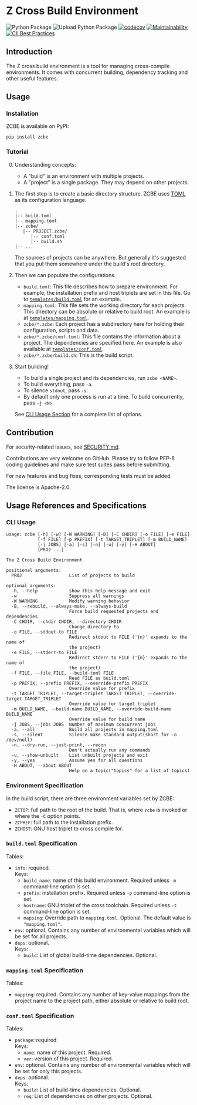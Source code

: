 # Z Cross Build Environment

![Python Package](https://github.com/myzhang1029/zcbe/workflows/Python%20package/badge.svg)
![Upload Python Package](https://github.com/myzhang1029/zcbe/workflows/Upload%20Python%20Package/badge.svg)
[![codecov](https://codecov.io/gh/myzhang1029/zcbe/branch/master/graph/badge.svg)](https://codecov.io/gh/myzhang1029/zcbe)
[![Maintainability](https://api.codeclimate.com/v1/badges/e8785246f7dbe7676393/maintainability)](https://codeclimate.com/github/myzhang1029/zcbe/maintainability)
[![CII Best Practices](https://bestpractices.coreinfrastructure.org/projects/4158/badge)](https://bestpractices.coreinfrastructure.org/projects/4158)

## Introduction
The Z cross build environment is a tool for managing cross-compile environments.
It comes with concurrent building, dependency tracking and other useful features.

## Usage

### Installation
ZCBE is available on PyPI:
```shell
pip install zcbe
```

### Tutorial
0. Understanding concepts:
   - A "build" is an environment with multiple projects.
   - A "project" is a single package. They may depend on other projects.
1. The first step is to create a basic directory structure.
   ZCBE uses [TOML](https://toml.io/en/) as its configuration language.
   ```text
   .
   |-- build.toml
   |-- mapping.toml
   |-- zcbe/
      |-- PROJECT.zcbe/
         |-- conf.toml
         |-- build.sh
   |-- ...
   ```
   The sources of projects can be anywhere. But generally it's suggested that
   you put them somewhere under the build's root directory.
2. Then we can populate the configurations.
   - `build.toml`: This file describes how to prepare environment. For example,
     the installation prefix and host triplets are set in this file. Go to
     [`templates/build.toml`](templates/build.toml) for an example.
   - `mapping.toml`: This file sets the working directory for each projects.
     This directory can be absolute or relative to build root. An example is
     at [`templates/mapping.toml`](templates/mapping.toml).
   - `zcbe/*.zcbe`: Each project has a subdirectory here for holding their
     configuration, scripts and data.
   - `zcbe/*.zcbe/conf.toml`: This file contains the information about a project.
     The dependencies are specified here. An example is also available at
     [`templates/conf.toml`](templates/conf.toml).
   - `zcbe/*.zcbe/build.sh`: This is the build script.
3. Start building!
   - To build a single project and its dependencies, run `zcbe <NAME>`.
   - To build everything, pass `-a`.
   - To silence `stdout`, pass `-s`.
   - By default only one process is run at a time. To build concurrently, pass
     `-j <N>`.

   See [CLI Usage Section](#cli-usage) for a complete list of options.


## Contribution
For security-related issues, see [SECURITY.md](SECURITY.md).

Contributions are very welcome on GitHub. Please try to follow PEP-8 coding
guidelines and make sure test suites pass before submitting.

For new features and bug fixes, corresponding tests must be added.

The license is Apache-2.0.

## Usage References and Specifications

### CLI Usage
```text
usage: zcbe [-h] [-w] [-W WARNING] [-B] [-C CHDIR] [-o FILE] [-e FILE]
            [-f FILE] [-p PREFIX] [-t TARGET_TRIPLET] [-m BUILD_NAME]
            [-j JOBS] [-a] [-s] [-n] [-u] [-y] [-H ABOUT]
            [PROJ ...]

The Z Cross Build Environment

positional arguments:
  PROJ                  List of projects to build

optional arguments:
  -h, --help            show this help message and exit
  -w                    Suppress all warnings
  -W WARNING            Modify warning behavior
  -B, --rebuild, --always-make, --always-build
                        Force build requested projects and dependencies
  -C CHDIR, --chdir CHDIR, --directory CHDIR
                        Change directory to
  -o FILE, --stdout-to FILE
                        Redirect stdout to FILE ('{n}' expands to the name of
                        the project)
  -e FILE, --stderr-to FILE
                        Redirect stderr to FILE ('{n}' expands to the name of
                        the project)
  -f FILE, --file FILE, --build-toml FILE
                        Read FILE as build.toml
  -p PREFIX, --prefix PREFIX, --override-prefix PREFIX
                        Override value for prefix
  -t TARGET_TRIPLET, --target-triplet TARGET_TRIPLET, --override-target TARGET_TRIPLET
                        Override value for target triplet
  -m BUILD_NAME, --build-name BUILD_NAME, --override-build-name BUILD_NAME
                        Override value for build name
  -j JOBS, --jobs JOBS  Number of maximum concurrent jobs
  -a, --all             Build all projects in mapping.toml
  -s, --silent          Silence make standard output(short for -o /dev/null)
  -n, --dry-run, --just-print, --recon
                        Don't actually run any commands
  -u, --show-unbuilt    List unbuilt projects and exit
  -y, --yes             Assume yes for all questions
  -H ABOUT, --about ABOUT
                        Help on a topic("topics" for a list of topics)
```

### Environment Specification
In the build script, there are three environment variables set by ZCBE:
- `ZCTOP`: full path to the root of the build. That is, where `zcbe` is
  invoked or where the `-C` option points.
- `ZCPREF`: full path to the installation prefix.
- `ZCHOST`: GNU host triplet to cross compile for.

### `build.toml` Specification
Tables:
- `info`: required.  
  Keys:
  - `build_name`: name of this build environment. Required unless `-m`
    command-line option is set.
  - `prefix`: installation prefix. Required unless `-p` command-line option is
    set.
  - `hostname`: GNU triplet of the cross toolchain. Required unless `-t`
    command-line option is set.
  - `mapping`: Override path to `mapping.toml`. Optional. The default value is
    `"mapping.toml"`.
- `env`: optional. Contains any number of environmental variables which will
  be set for all projects.
- `deps`: optional.  
  Keys:
  - `build`: List of global build-time dependencies. Optional.

### `mapping.toml` Specification
Tables:
- `mapping`: required. Contains any number of key-value mappings from the
  project name to the project path, either absolute or relative to build root.

### `conf.toml` Specification
Tables:
- `package`: required.  
  Keys:
  - `name`: name of this project. Required.
  - `ver`: version of this project. Required.
- `env`: optional. Contains any number of environmental variables which will
  be set for only this projects.
- `deps`: optional.  
  Keys:
  - `build`: List of build-time dependencies. Optional.
  - `req`: List of dependencies on other projects. Optional.

